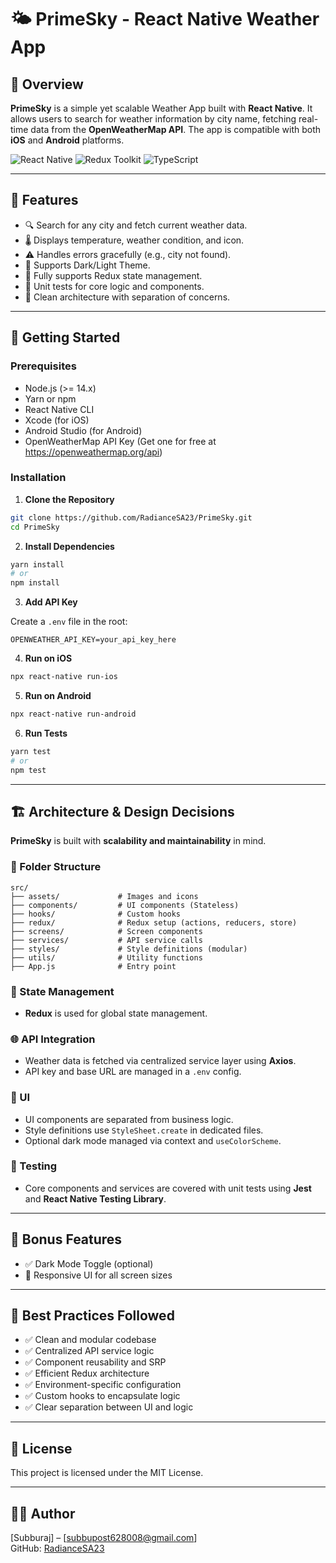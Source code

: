 # 🌤️ PrimeSky - React Native Weather App

## 📱 Overview

**PrimeSky** is a simple yet scalable Weather App built with **React Native**. It allows users to search for weather information by city name, fetching real-time data from the **OpenWeatherMap API**. The app is compatible with both **iOS** and **Android** platforms.

![React Native](https://img.shields.io/badge/Framework-React%20Native-blue?logo=react)
![Redux Toolkit](https://img.shields.io/badge/State-Redux%20Toolkit-red?logo=redux)
![TypeScript](https://img.shields.io/badge/Language-TypeScript-lightgrey?logo=typescript)

---

## 🎯 Features

- 🔍 Search for any city and fetch current weather data.
- 🌡️ Displays temperature, weather condition, and icon.
- ⚠️ Handles errors gracefully (e.g., city not found).
- 🌙 Supports Dark/Light Theme.
- 🔁 Fully supports Redux state management.
- 🧪 Unit tests for core logic and components.
- 📁 Clean architecture with separation of concerns.

---

## 🚀 Getting Started

### Prerequisites

- Node.js (>= 14.x)
- Yarn or npm
- React Native CLI
- Xcode (for iOS)
- Android Studio (for Android)
- OpenWeatherMap API Key (Get one for free at https://openweathermap.org/api)

### Installation

1. **Clone the Repository**

```bash
git clone https://github.com/RadianceSA23/PrimeSky.git
cd PrimeSky
```

2. **Install Dependencies**

```bash
yarn install
# or
npm install
```

3. **Add API Key**

Create a `.env` file in the root:

```
OPENWEATHER_API_KEY=your_api_key_here
```

4. **Run on iOS**

```bash
npx react-native run-ios
```

5. **Run on Android**

```bash
npx react-native run-android
```

6. **Run Tests**

```bash
yarn test
# or
npm test
```

---

## 🏗️ Architecture & Design Decisions

**PrimeSky** is built with **scalability and maintainability** in mind.

### 📂 Folder Structure

```
src/
├── assets/             # Images and icons
├── components/         # UI components (Stateless)
├── hooks/              # Custom hooks
├── redux/              # Redux setup (actions, reducers, store)
├── screens/            # Screen components
├── services/           # API service calls
├── styles/             # Style definitions (modular)
├── utils/              # Utility functions
├── App.js              # Entry point
```

### 🧠 State Management

- **Redux** is used for global state management.


### 🌐 API Integration

- Weather data is fetched via centralized service layer using **Axios**.
- API key and base URL are managed in a `.env` config.

### 🎨 UI

- UI components are separated from business logic.
- Style definitions use `StyleSheet.create` in dedicated files.
- Optional dark mode managed via context and `useColorScheme`.

### 🧪 Testing

- Core components and services are covered with unit tests using **Jest** and **React Native Testing Library**.

---

## 🌌 Bonus Features

- ✅ Dark Mode Toggle (optional)
- 🧩 Responsive UI for all screen sizes

---

## 📌 Best Practices Followed

- ✅ Clean and modular codebase
- ✅ Centralized API service logic
- ✅ Component reusability and SRP
- ✅ Efficient Redux architecture
- ✅ Environment-specific configuration
- ✅ Custom hooks to encapsulate logic
- ✅ Clear separation between UI and logic

---

## 📄 License

This project is licensed under the MIT License.

---

## 👨‍💻 Author

[Subburaj] – [subbupost628008@gmail.com]  
GitHub: [RadianceSA23](https://github.com/RadianceSA23)
